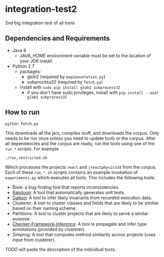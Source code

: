 # integration-test2
2nd big integration test of all tools

## Dependencies and Requirements

- Java 8
  - JAVA_HOME environment variable must be set to the location of your JDK install.
- Python 2.7
  - packages:
     - glob2 (required by `map2annotation.py`)
     - subprocess32 (required by `fetch.py`)
  - install with `sudo pip install glob2 subprocess32`
     - if you don't have sudo privileges, install with `pip install --user glob2 subprocess32`

## How to run
    
    python fetch.py

This downloads all the jars, compiles stuff, and downloads the corpus. Only needs to be run once unless you need to update tools or the corpus. After all dependencies and the corpus are ready, run the tools using one of the `run_*` scripts. For example

    ./run_restricted.sh
    
Which processes the projects `react` and `jreactphysics3d` from the corpus. Each of these `run_*.sh` scripts contains an example invokation of `experiments.py` which executes all tools. This includes the following tools:

  - Bixie: a bug finding tool that reports inconsistencies.
  - [Randoop](https://randoop.github.io/randoop/): A tool that automatically generates unit tests.
  - [Daikon](https://plse.cs.washington.edu/daikon/): A tool to infer likely invariants from recorded execution data.
  - Clusterer: A tool to cluster classes and fields that are likely to be similiar based on their naming scheme.
  - Partitions: A tool to cluster projects that are likely to serve a similar purpose.
  - [Checker-Framework-Inference](https://github.com/typetools/checker-framework-inference): A tool to propagate and infer type annotations (provided by clusterer).
  - Simprog: A tool that computes method similarity across projects (uses input from clusterer).
  
  
  *TODO* will paste the description of the individual tools.
